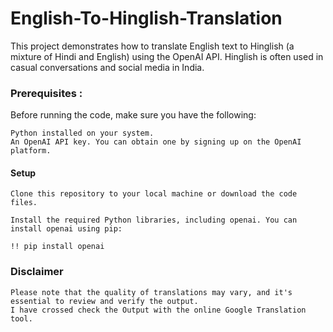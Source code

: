 # English-To-Hinglish-Translation

This project demonstrates how to translate English text to Hinglish (a mixture of Hindi and English) using the OpenAI API. Hinglish is often used in casual conversations and social media in India.

### Prerequisites :

Before running the code, make sure you have the following:

    Python installed on your system.
    An OpenAI API key. You can obtain one by signing up on the OpenAI platform.

#### Setup

    Clone this repository to your local machine or download the code files.

    Install the required Python libraries, including openai. You can install openai using pip:

    !! pip install openai
### Disclaimer

    Please note that the quality of translations may vary, and it's essential to review and verify the output.
    I have crossed check the Output with the online Google Translation tool.
